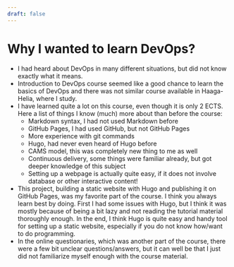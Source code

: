 ```yaml
---
draft: false
---
```

# Why I wanted to learn DevOps?
* I had heard about DevOps in many different situations, but did not know exactly what it means.
* Introduction to DevOps course seemed like a good chance to learn the basics of DevOps and there was not similar course available in Haaga-Helia, where I study.
* I have learned quite a lot on this course, even though it is only 2 ECTS. Here a list of things I know (much) more about than before the course:
	* Markdown syntax, I had not used Markdown before
	* GitHub Pages, I had used GitHub, but not GitHub Pages
	* More experience with git commands
	* Hugo, had never even heard of Hugo before
	* CAMS model, this was completely new thing to me as well
	* Continuous delivery, some things were familiar already, but got deeper knowledge of this subject
	* Setting up a webpage is actually quite easy, if it does not involve database or other interactive content!
* This project, building a static website with Hugo and publishing it on GitHub Pages, was my favorite part of the course. I think you always learn best by doing. First I had some issues with Hugo, but I think it was mostly because of being a bit lazy and not reading the tutorial material thoroughly enough. In the end, I think Hugo is quite easy and handy tool for setting up a static website, especially if you do not know how/want to do programming.
* In the online questionaries, which was another part of the course, there were a few bit unclear questions/answers, but it can well be that I just did not familiarize myself enough with the course material.
